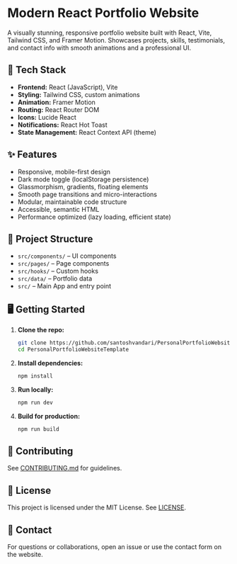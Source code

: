 # Modern React Portfolio Website

A visually stunning, responsive portfolio website built with React, Vite, Tailwind CSS, and Framer Motion. Showcases projects, skills, testimonials, and contact info with smooth animations and a professional UI.

## 🚀 Tech Stack
- **Frontend:** React (JavaScript), Vite
- **Styling:** Tailwind CSS, custom animations
- **Animation:** Framer Motion
- **Routing:** React Router DOM
- **Icons:** Lucide React
- **Notifications:** React Hot Toast
- **State Management:** React Context API (theme)

## ✨ Features
- Responsive, mobile-first design
- Dark mode toggle (localStorage persistence)
- Glassmorphism, gradients, floating elements
- Smooth page transitions and micro-interactions
- Modular, maintainable code structure
- Accessible, semantic HTML
- Performance optimized (lazy loading, efficient state)

## 📁 Project Structure
- `src/components/` – UI components
- `src/pages/` – Page components
- `src/hooks/` – Custom hooks
- `src/data/` – Portfolio data
- `src/` – Main App and entry point

## 🖥️ Getting Started
1. **Clone the repo:**
   ```bash
   git clone https://github.com/santoshvandari/PersonalPortfolioWebsiteTemplate.git
   cd PersonalPortfolioWebsiteTemplate
   ```
2. **Install dependencies:**
   ```bash
   npm install
   ```
3. **Run locally:**
   ```bash
   npm run dev
   ```
4. **Build for production:**
   ```bash
   npm run build
   ```

## 📝 Contributing
See [CONTRIBUTING.md](CONTRIBUTING.md) for guidelines.

## 📄 License
This project is licensed under the MIT License. See [LICENSE](LICENSE).

## 💬 Contact
For questions or collaborations, open an issue or use the contact form on the website.
